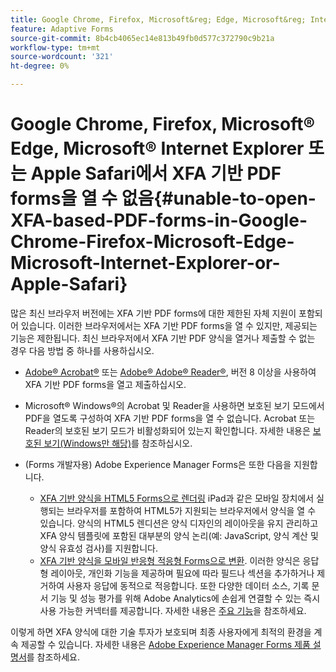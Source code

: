 ```yaml
---
title: Google Chrome, Firefox, Microsoft&reg; Edge, Microsoft&reg; Internet Explorer 또는 Apple Safari에서 XFA 기반 PDF forms을 열 수 없음
feature: Adaptive Forms
source-git-commit: 8b4cb4065ec14e813b49fb0d577c372790c9b21a
workflow-type: tm+mt
source-wordcount: '321'
ht-degree: 0%

---
```



# Google Chrome, Firefox, Microsoft® Edge, Microsoft® Internet Explorer 또는 Apple Safari에서 XFA 기반 PDF forms을 열 수 없음{#unable-to-open-XFA-based-PDF-forms-in-Google-Chrome-Firefox-Microsoft-Edge-Microsoft-Internet-Explorer-or-Apple-Safari}

많은 최신 브라우저 버전에는 XFA 기반 PDF forms에 대한 제한된 자체 지원이 포함되어 있습니다. 이러한 브라우저에서는 XFA 기반 PDF forms을 열 수 있지만, 제공되는 기능은 제한됩니다. 최신 브라우저에서 XFA 기반 PDF 양식을 열거나 제출할 수 없는 경우 다음 방법 중 하나를 사용하십시오.

* [Adobe® Acrobat®](https://www.adobe.com/acrobat.html) 또는 [Adobe® Adobe® Reader®](https://get.adobe.com/reader/), 버전 8 이상을 사용하여 XFA 기반 PDF forms을 열고 제출하십시오.
* Microsoft® Windows®의 Acrobat 및 Reader을 사용하면 보호된 보기 모드에서 PDF을 열도록 구성하여 XFA 기반 PDF forms을 열 수 없습니다. Acrobat 또는 Reader의 보호된 보기 모드가 비활성화되어 있는지 확인합니다. 자세한 내용은 [보호된 보기(Windows만 해당)](https://helpx.adobe.com/in/reader/using/protected-mode-windows.html)를 참조하십시오.
* (Forms 개발자용) Adobe Experience Manager Forms은 또한 다음을 지원합니다.

   * [XFA 기반 양식을 HTML5 Forms으로 렌더링](https://experienceleague.adobe.com/docs/experience-manager-65/forms/html5-forms/introduction.html?#key-capabilities-of-html-forms-br) iPad과 같은 모바일 장치에서 실행되는 브라우저를 포함하여 HTML5가 지원되는 브라우저에서 양식을 열 수 있습니다. 양식의 HTML5 렌디션은 양식 디자인의 레이아웃을 유지 관리하고 XFA 양식 템플릿에 포함된 대부분의 양식 논리(예: JavaScript, 양식 계산 및 양식 유효성 검사)를 지원합니다.
   * [XFA 기반 양식을 모바일 반응형 적응형 Forms으로 변환](https://experienceleague.adobe.com/docs/experience-manager-65/forms/adaptive-forms-basic-authoring/creating-adaptive-form.html?#create-an-adaptive-form-based-on-an-xfa-form-template). 이러한 양식은 응답형 레이아웃, 개인화 기능을 제공하며 필요에 따라 필드나 섹션을 추가하거나 제거하여 사용자 응답에 동적으로 적응합니다. 또한 다양한 데이터 소스, 기록 문서 기능 및 성능 평가를 위해 Adobe Analytics에 손쉽게 연결할 수 있는 즉시 사용 가능한 커넥터를 제공합니다. 자세한 내용은 [주요 기능](https://experienceleague.adobe.com/docs/experience-manager-cloud-service/content/forms/forms-overview/home.html?lang=en)을 참조하세요.

이렇게 하면 XFA 양식에 대한 기술 투자가 보호되며 최종 사용자에게 최적의 환경을 계속 제공할 수 있습니다. 자세한 내용은 [Adobe Experience Manager Forms 제품 설명서](https://experienceleague.adobe.com/docs/experience-manager-cloud-service/content/forms/forms-overview/home.html)를 참조하세요.
